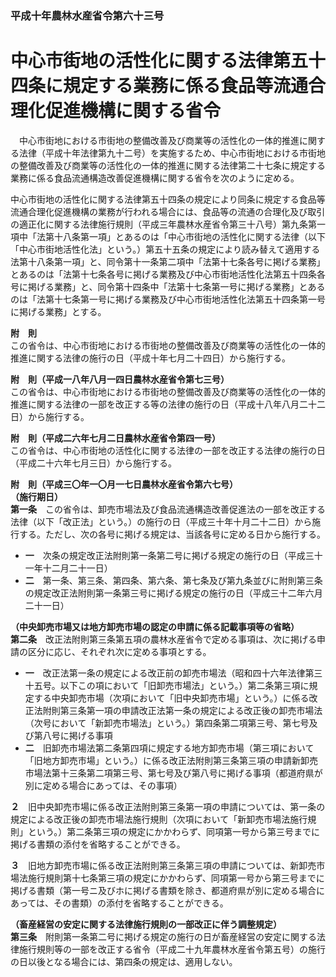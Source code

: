 ### 平成十年農林水産省令第六十三号  
# 中心市街地の活性化に関する法律第五十四条に規定する業務に係る食品等流通合理化促進機構に関する省令  
　中心市街地における市街地の整備改善及び商業等の活性化の一体的推進に関する法律（平成十年法律第九十二号）を実施するため、中心市街地における市街地の整備改善及び商業等の活性化の一体的推進に関する法律第二十七条に規定する業務に係る食品流通構造改善促進機構に関する省令を次のように定める。  
  
中心市街地の活性化に関する法律第五十四条の規定により同条に規定する食品等流通合理化促進機構の業務が行われる場合には、食品等の流通の合理化及び取引の適正化に関する法律施行規則（平成三年農林水産省令第三十八号）第九条第一項中「法第十八条第一項」とあるのは「中心市街地の活性化に関する法律（以下「中心市街地活性化法」という。）第五十五条の規定により読み替えて適用する法第十八条第一項」と、同令第十一条第二項中「法第十七条各号に掲げる業務」とあるのは「法第十七条各号に掲げる業務及び中心市街地活性化法第五十四条各号に掲げる業務」と、同令第十四条中「法第十七条第一号に掲げる業務」とあるのは「法第十七条第一号に掲げる業務及び中心市街地活性化法第五十四条第一号に掲げる業務」とする。  
  
**附　則**  
この省令は、中心市街地における市街地の整備改善及び商業等の活性化の一体的推進に関する法律の施行の日（平成十年七月二十四日）から施行する。  
  
**附　則（平成一八年八月一四日農林水産省令第七三号）**  
この省令は、中心市街地における市街地の整備改善及び商業等の活性化の一体的推進に関する法律の一部を改正する等の法律の施行の日（平成十八年八月二十二日）から施行する。  
  
**附　則（平成二六年七月二日農林水産省令第四一号）**  
この省令は、中心市街地の活性化に関する法律の一部を改正する法律の施行の日（平成二十六年七月三日）から施行する。  
  
**附　則（平成三〇年一〇月一七日農林水産省令第六七号）**  
**（施行期日）**  
**第一条**　この省令は、卸売市場法及び食品流通構造改善促進法の一部を改正する法律（以下「改正法」という。）の施行の日（平成三十年十月二十二日）から施行する。ただし、次の各号に掲げる規定は、当該各号に定める日から施行する。  
* **一**　次条の規定改正法附則第一条第二号に掲げる規定の施行の日（平成三十一年十二月二十一日）  
* **二**　第一条、第三条、第四条、第六条、第七条及び第九条並びに附則第三条の規定改正法附則第一条第三号に掲げる規定の施行の日（平成三十二年六月二十一日）  
  
**（中央卸売市場又は地方卸売市場の認定の申請に係る記載事項等の省略）**  
**第二条**　改正法附則第三条第五項の農林水産省令で定める事項は、次に掲げる申請の区分に応じ、それぞれ次に定める事項とする。  
* **一**　改正法第一条の規定による改正前の卸売市場法（昭和四十六年法律第三十五号。以下この項において「旧卸売市場法」という。）第二条第三項に規定する中央卸売市場（次項において「旧中央卸売市場」という。）に係る改正法附則第三条第一項の申請改正法第一条の規定による改正後の卸売市場法（次号において「新卸売市場法」という。）第四条第二項第三号、第七号及び第八号に掲げる事項  
* **二**　旧卸売市場法第二条第四項に規定する地方卸売市場（第三項において「旧地方卸売市場」という。）に係る改正法附則第三条第三項の申請新卸売市場法第十三条第二項第三号、第七号及び第八号に掲げる事項（都道府県が別に定める場合にあっては、その事項）  
  
**２**　旧中央卸売市場に係る改正法附則第三条第一項の申請については、第一条の規定による改正後の卸売市場法施行規則（次項において「新卸売市場法施行規則」という。）第二条第三項の規定にかかわらず、同項第一号から第三号までに掲げる書類の添付を省略することができる。  
  
**３**　旧地方卸売市場に係る改正法附則第三条第三項の申請については、新卸売市場法施行規則第十七条第三項の規定にかかわらず、同項第一号から第三号までに掲げる書類（第一号ニ及びホに掲げる書類を除き、都道府県が別に定める場合にあっては、その書類）の添付を省略することができる。  
  
**（畜産経営の安定に関する法律施行規則の一部改正に伴う調整規定）**  
**第三条**　附則第一条第二号に掲げる規定の施行の日が畜産経営の安定に関する法律施行規則等の一部を改正する省令（平成二十九年農林水産省令第五号）の施行の日以後となる場合には、第四条の規定は、適用しない。  
  
